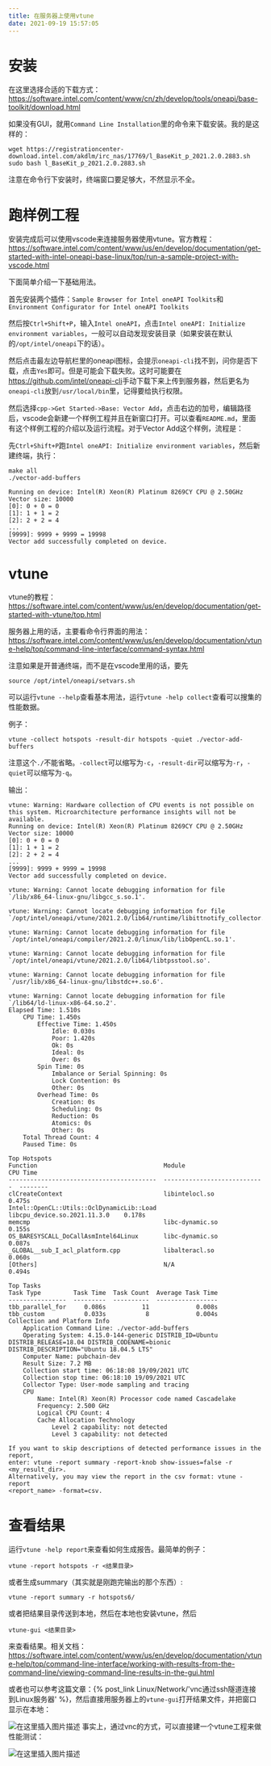 ```yaml
---
title: 在服务器上使用vtune
date: 2021-09-19 15:57:05
---
```


# 安装

在这里选择合适的下载方式：<https://software.intel.com/content/www/cn/zh/develop/tools/oneapi/base-toolkit/download.html>

如果没有GUI，就用`Command Line Installation`里的命令来下载安装。我的是这样的：

```shell
wget https://registrationcenter-download.intel.com/akdlm/irc_nas/17769/l_BaseKit_p_2021.2.0.2883.sh
sudo bash l_BaseKit_p_2021.2.0.2883.sh
```

注意在命令行下安装时，终端窗口要足够大，不然显示不全。

# 跑样例工程

安装完成后可以使用vscode来连接服务器使用vtune。官方教程：<https://software.intel.com/content/www/us/en/develop/documentation/get-started-with-intel-oneapi-base-linux/top/run-a-sample-project-with-vscode.html>

下面简单介绍一下基础用法。

首先安装两个插件：`Sample Browser for Intel oneAPI Toolkits`和`Environment Configurator for Intel oneAPI Toolkits`

然后按`Ctrl+Shift+P`，输入`Intel oneAPI`，点击`Intel oneAPI: Initialize environment variables`，一般可以自动发现安装目录（如果安装在默认的`/opt/intel/oneapi`下的话）。

然后点击最左边导航栏里的oneapi图标，会提示`oneapi-cli`找不到，问你是否下载，点击`Yes`即可。但是可能会下载失败。这时可能要在<https://github.com/intel/oneapi-cli>手动下载下来上传到服务器，然后更名为`oneapi-cli`放到`/usr/local/bin`里，记得要给执行权限。

然后选择`cpp->Get Started->Base: Vector Add`，点击右边的加号，编辑路径后，vscode会新建一个样例工程并且在新窗口打开。可以查看`README.md`，里面有这个样例工程的介绍以及运行流程。对于Vector Add这个样例，流程是：

先`Ctrl+Shift+P`跑`Intel oneAPI: Initialize environment variables`，然后新建终端，执行：

```shell
make all
./vector-add-buffers
```

```
Running on device: Intel(R) Xeon(R) Platinum 8269CY CPU @ 2.50GHz
Vector size: 10000
[0]: 0 + 0 = 0
[1]: 1 + 1 = 2
[2]: 2 + 2 = 4
...
[9999]: 9999 + 9999 = 19998
Vector add successfully completed on device.
```

# vtune

vtune的教程：<https://software.intel.com/content/www/us/en/develop/documentation/get-started-with-vtune/top.html>

服务器上用的话，主要看命令行界面的用法：<https://software.intel.com/content/www/us/en/develop/documentation/vtune-help/top/command-line-interface/command-syntax.html>

注意如果是开普通终端，而不是在vscode里用的话，要先

```shell
source /opt/intel/oneapi/setvars.sh
```

可以运行`vtune --help`查看基本用法，运行`vtune -help collect`查看可以搜集的性能数据。

例子：

```shell
vtune -collect hotspots -result-dir hotspots -quiet ./vector-add-buffers
```

注意这个`./`不能省略。`-collect`可以缩写为`-c`，`-result-dir`可以缩写为`-r`，`-quiet`可以缩写为`-q`。

输出：

```
vtune: Warning: Hardware collection of CPU events is not possible on this system. Microarchitecture performance insights will not be available.
Running on device: Intel(R) Xeon(R) Platinum 8269CY CPU @ 2.50GHz
Vector size: 10000
[0]: 0 + 0 = 0
[1]: 1 + 1 = 2
[2]: 2 + 2 = 4
...
[9999]: 9999 + 9999 = 19998
Vector add successfully completed on device.

vtune: Warning: Cannot locate debugging information for file `/lib/x86_64-linux-gnu/libgcc_s.so.1'.

vtune: Warning: Cannot locate debugging information for file `/opt/intel/oneapi/vtune/2021.2.0/lib64/runtime/libittnotify_collector.so'.

vtune: Warning: Cannot locate debugging information for file `/opt/intel/oneapi/compiler/2021.2.0/linux/lib/libOpenCL.so.1'.

vtune: Warning: Cannot locate debugging information for file `/opt/intel/oneapi/vtune/2021.2.0/lib64/libtpsstool.so'.

vtune: Warning: Cannot locate debugging information for file `/usr/lib/x86_64-linux-gnu/libstdc++.so.6'.

vtune: Warning: Cannot locate debugging information for file `/lib64/ld-linux-x86-64.so.2'.
Elapsed Time: 1.510s
    CPU Time: 1.450s
        Effective Time: 1.450s
            Idle: 0.030s
            Poor: 1.420s
            Ok: 0s
            Ideal: 0s
            Over: 0s
        Spin Time: 0s
            Imbalance or Serial Spinning: 0s
            Lock Contention: 0s
            Other: 0s
        Overhead Time: 0s
            Creation: 0s
            Scheduling: 0s
            Reduction: 0s
            Atomics: 0s
            Other: 0s
    Total Thread Count: 4
    Paused Time: 0s

Top Hotspots
Function                                   Module                        CPU Time
-----------------------------------------  ----------------------------  --------
clCreateContext                            libintelocl.so                  0.475s
Intel::OpenCL::Utils::OclDynamicLib::Load  libcpu_device.so.2021.11.3.0    0.178s
memcmp                                     libc-dynamic.so                 0.155s
OS_BARESYSCALL_DoCallAsmIntel64Linux       libc-dynamic.so                 0.087s
_GLOBAL__sub_I_acl_platform.cpp            libalteracl.so                  0.060s
[Others]                                   N/A                             0.494s

Top Tasks
Task Type         Task Time  Task Count  Average Task Time
----------------  ---------  ----------  -----------------
tbb_parallel_for     0.086s          11             0.008s
tbb_custom           0.033s           8             0.004s
Collection and Platform Info
    Application Command Line: ./vector-add-buffers 
    Operating System: 4.15.0-144-generic DISTRIB_ID=Ubuntu DISTRIB_RELEASE=18.04 DISTRIB_CODENAME=bionic DISTRIB_DESCRIPTION="Ubuntu 18.04.5 LTS"
    Computer Name: pubchain-dev
    Result Size: 7.2 MB 
    Collection start time: 06:18:08 19/09/2021 UTC
    Collection stop time: 06:18:10 19/09/2021 UTC
    Collector Type: User-mode sampling and tracing
    CPU
        Name: Intel(R) Xeon(R) Processor code named Cascadelake
        Frequency: 2.500 GHz 
        Logical CPU Count: 4
        Cache Allocation Technology
            Level 2 capability: not detected
            Level 3 capability: not detected

If you want to skip descriptions of detected performance issues in the report,
enter: vtune -report summary -report-knob show-issues=false -r <my_result_dir>.
Alternatively, you may view the report in the csv format: vtune -report
<report_name> -format=csv.
```

# 查看结果

运行`vtune -help report`来查看如何生成报告。最简单的例子：

```shell
vtune -report hotspots -r <结果目录>
```

或者生成summary（其实就是刚跑完输出的那个东西）:

```shell
vtune -report summary -r hotspots6/
```

或者把结果目录传送到本地，然后在本地也安装vtune，然后

```shell
vtune-gui <结果目录>
```

来查看结果。相关文档：<https://software.intel.com/content/www/us/en/develop/documentation/vtune-help/top/command-line-interface/working-with-results-from-the-command-line/viewing-command-line-results-in-the-gui.html>

或者也可以参考这篇文章：{% post_link Linux/Network/'vnc通过ssh隧道连接到Linux服务器' %}，然后直接用服务器上的`vtune-gui`打开结果文件，并把窗口显示在本地：

![在这里插入图片描述](在服务器上使用vtune/c6903226a2fc4683bbd2dcd9c347f1df.png)
事实上，通过vnc的方式，可以直接建一个vtune工程来做性能测试：

![在这里插入图片描述](在服务器上使用vtune/2776c634bdbb457283029ed15eecbc29.png)
